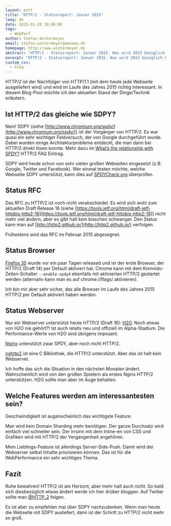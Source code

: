 ```yaml
---
layout: post
title: "HTTP/2 - Statusreport: Januar 2015"
lang: de
date: 2015-01-28 18:00:00
tags:
  - WebPerf
author: Stefan Wintermeyer
email: stefan.wintermeyer@amooma.de
homepage: http://www.wintermeyer.de
abstract: "HTTP/2 - Statusreport: Januar 2015. Was wird 2015 bezüglich HTTP/2 passieren?"
excerpt: "HTTP/2 - Statusreport: Januar 2015. Was wird 2015 bezüglich HTTP/2 passieren?"
custom_css:
  - blog
---
```


HTTP/2 ist der Nachfolger von HTTP/1.1 (mit dem heute jede Webseite ausgeliefert wird) und wird im Laufe des Jahres 2015 richtig interessant. In diesem Blog-Post möchte ich den aktuellen Stand der Dinge/Technik erläutern.

## Ist HTTP/2 das gleiche wie SDPY?

Nein! SDPY (siehe [http://www.chromium.org/spdy/](http://www.chromium.org/spdy/)) ist der Vorgänger von HTTP/2. Es war quasi ein sehr wichtiger Feldversuch, der von Google durchgeführt wurde. Dabei wurden einige Architekturprobleme entdeckt, die man dann bei HTTP/2 direkt lösen konnte. Mehr dazu im [What’s the relationship with SPDY?](http://http2.github.io/faq/#whats-the-relationship-with-spdy) HTTP/2 FAQ Eintrag.

SDPY wird heute schon von sehr vielen großen Webseiten eingesetzt (z.B. Google, Twitter und Facebook). Wer einmal testen möchte, welche Webseite SDPY unterstützt, kann dies auf [SPDYCheck.org](https://spdycheck.org/) überprüfen.

## Status RFC

Das RFC zu HTTP/2 ist noch nicht verabschiedet. Es wird sich wohl zum aktuellen Draft Release 16 (siehe [https://tools.ietf.org/html/draft-ietf-httpbis-http2-16](https://tools.ietf.org/html/draft-ietf-httpbis-http2-16)) nicht mehr viel ändern, aber es gibt halt kein bisschen schwanger. Den Status kann man auf [http://http2.github.io/](http://http2.github.io/) verfolgen.

Frühestens wird das RFC im Februar 2015 abgesegnet.

## Status Browser

[Firefox 35](https://www.mozilla.org/de/firefox/new/) wurde vor ein paar Tagen released und ist der erste Browser, der HTTP/2 (Draft 14) per Default aktiviert hat. Chrome kann mit dem Kommdo-Zeilen-Schalter `--enable-spdy4` ebenfalls mit aktivierten HTTP/2 gestartet werden (alternativ kann man es auf chrome://flags/ aktivieren).

Ich bin mir aber sehr sicher, das alle Browser im Laufe des Jahres 2015 HTTP/2 per Default aktiviert haben werden.

## Status Webserver

Nur ein Webserver unterstützt heute HTTP/2 (Draft 16): [H2O](https://github.com/h2o/h2o). Noch etwas von H2O nie gehört?! Ist auch relativ neu und offiziell im Alpha-Stadium. Die Performance-Werte von H2O sind übrigens imposant.

[Nginx](http://nginx.org/) unterstützt zwar SPDY, aber noch nicht HTTP/2.

[nghttp2](http://nghttp2.org/) ist eine C Bibliothek, die HTTP/2 unterstützt. Aber das ist halt kein Webserver.

Ich hoffe das sich die Situation in den nächsten Monaten ändert. Wahrscheinlich wird von den großen Spielern als erstes Nginx HTTP/2 unterstützen. H2O sollte man aber im Auge behalten.

## Welche Features werden am interessantesten sein?

Geschwindigkeit ist augenscheinlich das wichtigste Feature.

Man wird kein Domain Sharding mehr benötigen. Der ganze Durchsatz wird einfach viel schneller sein. Der Irrsinn mit dem Inline-en von CSS und Grafiken wird mit HTTP/2 der Vergangenheit angehören.

Mein Lieblings-Feature ist allerdings Server-Side-Push. Damit wird der Webserver selbst Inhalte priorisieren können. Das ist für die WebPerformance ein sehr wichtiges Thema.

## Fazit

Ruhe bewahren! HTTP/2 ist am Horzont, aber mehr halt auch nicht. So bald sich diesbezüglich etwas ändert werde ich hier drüber bloggen. Auf Twitter sollte man [@HTTP_2](https://twitter.com/HTTP_2) folgen.

Es ist aber zu empfehlen mal über SDPY nachzudenken. Wenn man heute die Webseite mit SDPY ausliefert, dann ist der Schritt zu HTTP/2 nicht mehr so groß.
